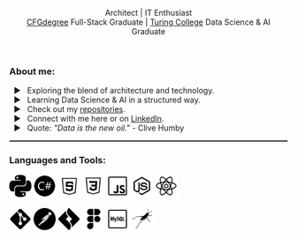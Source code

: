 <p align="center">Architect | IT Enthusiast<br>
<a href="https://github.com/CFGer">CFGdegree</a> Full-Stack Graduate | <a href="https://www.turingcollege.com/">Turing College</a> Data Science & AI Graduate</p>
<br>

<h3 align="left">About me:</h3>

&nbsp; ▶ &nbsp; Exploring the blend of architecture and technology.\
&nbsp; ▶ &nbsp; Learning Data Science & AI in a structured way.\
&nbsp; ▶ &nbsp; Check out my [repositories](https://github.com/AgInsideOut?tab=repositories).\
&nbsp; ▶ &nbsp; Connect with me here or on [LinkedIn](https://www.linkedin.com/in/agnieszka-thiel/).\
&nbsp; ▶ &nbsp; Quote: *"Data is the new oil."* - Clive Humby

<hr style="border:1px solid gray">

<h3 align="left">Languages and Tools:</h3>
<p align="left">

  <picture>
    <source width="40" height="40" media="(prefers-color-scheme: dark)" srcset="icons/python_w.png">
    <source width="40" height="40" media="(prefers-color-scheme: light)" srcset="icons/python.png">
    <img width="40" height="40" alt="python" src="icons/python.png">
  </picture>
  <picture>
    <source width="40" height="40" media="(prefers-color-scheme: dark)" srcset="icons/csharp_w.png">
    <source width="40" height="40" media="(prefers-color-scheme: light)" srcset="icons/csharp.png">
    <img width="40" height="40" alt="csharp" src="icons/csharp.png">
  </picture>
  <picture>
    <source width="40" height="40" media="(prefers-color-scheme: dark)" srcset="icons/html_w.png">
    <source width="40" height="40" media="(prefers-color-scheme: light)" srcset="icons/html.png">
    <img width="40" height="40" alt="html" src="icons/html.png">
  </picture>
  <picture>
    <source width="40" height="40" media="(prefers-color-scheme: dark)" srcset="icons/css_w.png">
    <source width="40" height="40" media="(prefers-color-scheme: light)" srcset="icons/css.png">
    <img width="40" height="40" alt="css" src="icons/css.png">
  </picture>
  <picture>
    <source width="40" height="40" media="(prefers-color-scheme: dark)" srcset="icons/js_w.png">
    <source width="40" height="40" media="(prefers-color-scheme: light)" srcset="icons/js.png">
    <img width="40" height="40" alt="js" src="icons/js.png">
  </picture>
  <picture>
    <source width="40" height="40" media="(prefers-color-scheme: dark)" srcset="icons/nodejs_w.png">
    <source width="40" height="40" media="(prefers-color-scheme: light)" srcset="icons/nodejs.png">
    <img width="40" height="40" alt="nodejs" src="icons/nodejs.png">
  </picture>
  <picture>
    <source width="40" height="40" media="(prefers-color-scheme: dark)" srcset="icons/react_w.png">
    <source width="40" height="40" media="(prefers-color-scheme: light)" srcset="icons/react.png">
    <img width="40" height="40" alt="react" src="icons/react.png">
  </picture>
  <br /><br />
  <picture>
    <source width="40" height="40" media="(prefers-color-scheme: dark)" srcset="icons/git_w.png">
    <source width="40" height="40" media="(prefers-color-scheme: light)" srcset="icons/git.png">
    <img width="40" height="40" alt="git" src="icons/git.png">
  </picture>
  <picture>
    <source width="40" height="40" media="(prefers-color-scheme: dark)" srcset="icons/postman_w.png">
    <source width="40" height="40" media="(prefers-color-scheme: light)" srcset="icons/postman.png">
    <img width="40" height="40" alt="postman" src="icons/postman.png">
  </picture>
  <picture>
    <source width="40" height="40" media="(prefers-color-scheme: dark)" srcset="icons/jira_w.png">
    <source width="40" height="40" media="(prefers-color-scheme: light)" srcset="icons/jira.png">
    <img width="40" height="40" alt="jira" src="icons/jira.png">
  </picture>
    <picture>
    <source width="40" height="40" media="(prefers-color-scheme: dark)" srcset="icons/figma_w.png">
    <source width="40" height="40" media="(prefers-color-scheme: light)" srcset="icons/figma.png">
    <img width="40" height="40" alt="figma" src="icons/figma.png">
  </picture>
  <picture>
    <source width="40" height="40" media="(prefers-color-scheme: dark)" srcset="icons/mysql_w.png">
    <source width="40" height="40" media="(prefers-color-scheme: light)" srcset="icons/mysql.png">
    <img width="40" height="40" alt="mysql" src="icons/mysql.png">
  </picture>
  <picture>
    <source width="40" height="40" media="(prefers-color-scheme: dark)" srcset="icons/grasshopper_w.png">
    <source width="40" height="40" media="(prefers-color-scheme: light)" srcset="icons/grasshopper.png">
    <img width="40" height="40" alt="grasshopper" src="icons/grasshopper.png">
  </picture>

</p>
